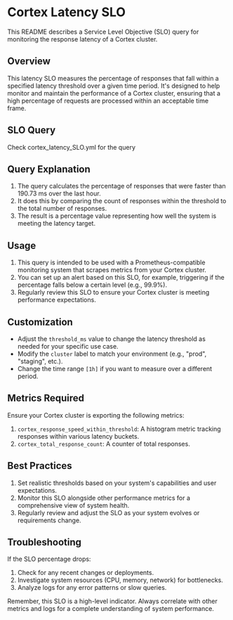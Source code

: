 # Cortex Latency SLO

This README describes a Service Level Objective (SLO) query for monitoring the response latency of a Cortex cluster.

## Overview

This latency SLO measures the percentage of responses that fall within a specified latency threshold over a given time period. It's designed to help monitor and maintain the performance of a Cortex cluster, ensuring that a high percentage of requests are processed within an acceptable time frame.

## SLO Query

Check cortex_latency_SLO.yml for the query

## Query Explanation

1. The query calculates the percentage of responses that were faster than 190.73 ms over the last hour.
2. It does this by comparing the count of responses within the threshold to the total number of responses.
3. The result is a percentage value representing how well the system is meeting the latency target.

## Usage

1. This query is intended to be used with a Prometheus-compatible monitoring system that scrapes metrics from your Cortex cluster.
2. You can set up an alert based on this SLO, for example, triggering if the percentage falls below a certain level (e.g., 99.9%).
3. Regularly review this SLO to ensure your Cortex cluster is meeting performance expectations.

## Customization

- Adjust the `threshold_ms` value to change the latency threshold as needed for your specific use case.
- Modify the `cluster` label to match your environment (e.g., "prod", "staging", etc.).
- Change the time range `[1h]` if you want to measure over a different period.

## Metrics Required

Ensure your Cortex cluster is exporting the following metrics:

1. `cortex_response_speed_within_threshold`: A histogram metric tracking responses within various latency buckets.
2. `cortex_total_response_count`: A counter of total responses.

## Best Practices

1. Set realistic thresholds based on your system's capabilities and user expectations.
2. Monitor this SLO alongside other performance metrics for a comprehensive view of system health.
3. Regularly review and adjust the SLO as your system evolves or requirements change.

## Troubleshooting

If the SLO percentage drops:
1. Check for any recent changes or deployments.
2. Investigate system resources (CPU, memory, network) for bottlenecks.
3. Analyze logs for any error patterns or slow queries.

Remember, this SLO is a high-level indicator. Always correlate with other metrics and logs for a complete understanding of system performance.